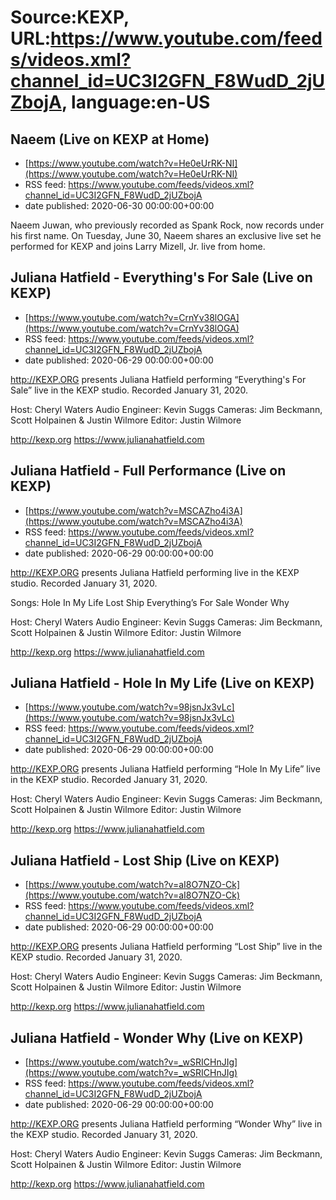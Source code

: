 # Source:KEXP, URL:https://www.youtube.com/feeds/videos.xml?channel_id=UC3I2GFN_F8WudD_2jUZbojA, language:en-US

## Naeem (Live on KEXP at Home)
 - [https://www.youtube.com/watch?v=He0eUrRK-NI](https://www.youtube.com/watch?v=He0eUrRK-NI)
 - RSS feed: https://www.youtube.com/feeds/videos.xml?channel_id=UC3I2GFN_F8WudD_2jUZbojA
 - date published: 2020-06-30 00:00:00+00:00

Naeem Juwan, who previously recorded as Spank Rock, now records under his first name. On Tuesday, June 30, Naeem shares an exclusive live set he performed for KEXP and joins Larry Mizell, Jr. live from home.

## Juliana Hatfield - Everything's For Sale (Live on KEXP)
 - [https://www.youtube.com/watch?v=CrnYv38lOGA](https://www.youtube.com/watch?v=CrnYv38lOGA)
 - RSS feed: https://www.youtube.com/feeds/videos.xml?channel_id=UC3I2GFN_F8WudD_2jUZbojA
 - date published: 2020-06-29 00:00:00+00:00

http://KEXP.ORG presents Juliana Hatfield performing “Everything's For Sale” live in the KEXP studio. Recorded January 31, 2020.

Host: Cheryl Waters
Audio Engineer: Kevin Suggs
Cameras: Jim Beckmann, Scott Holpainen & Justin Wilmore
Editor: Justin Wilmore

http://kexp.org
https://www.julianahatfield.com

## Juliana Hatfield - Full Performance (Live on KEXP)
 - [https://www.youtube.com/watch?v=MSCAZho4i3A](https://www.youtube.com/watch?v=MSCAZho4i3A)
 - RSS feed: https://www.youtube.com/feeds/videos.xml?channel_id=UC3I2GFN_F8WudD_2jUZbojA
 - date published: 2020-06-29 00:00:00+00:00

http://KEXP.ORG presents Juliana Hatfield performing live in the KEXP studio. Recorded January 31, 2020.

Songs:
Hole In My Life
Lost Ship
Everything’s For Sale
Wonder Why

Host: Cheryl Waters
Audio Engineer: Kevin Suggs
Cameras: Jim Beckmann, Scott Holpainen & Justin Wilmore
Editor: Justin Wilmore

http://kexp.org
https://www.julianahatfield.com

## Juliana Hatfield - Hole In My Life (Live on KEXP)
 - [https://www.youtube.com/watch?v=98jsnJx3vLc](https://www.youtube.com/watch?v=98jsnJx3vLc)
 - RSS feed: https://www.youtube.com/feeds/videos.xml?channel_id=UC3I2GFN_F8WudD_2jUZbojA
 - date published: 2020-06-29 00:00:00+00:00

http://KEXP.ORG presents Juliana Hatfield performing “Hole In My Life” live in the KEXP studio. Recorded January 31, 2020.

Host: Cheryl Waters
Audio Engineer: Kevin Suggs
Cameras: Jim Beckmann, Scott Holpainen & Justin Wilmore
Editor: Justin Wilmore

http://kexp.org
https://www.julianahatfield.com

## Juliana Hatfield - Lost Ship (Live on KEXP)
 - [https://www.youtube.com/watch?v=aI8O7NZO-Ck](https://www.youtube.com/watch?v=aI8O7NZO-Ck)
 - RSS feed: https://www.youtube.com/feeds/videos.xml?channel_id=UC3I2GFN_F8WudD_2jUZbojA
 - date published: 2020-06-29 00:00:00+00:00

http://KEXP.ORG presents Juliana Hatfield performing “Lost Ship” live in the KEXP studio. Recorded January 31, 2020.

Host: Cheryl Waters
Audio Engineer: Kevin Suggs
Cameras: Jim Beckmann, Scott Holpainen & Justin Wilmore
Editor: Justin Wilmore

http://kexp.org
https://www.julianahatfield.com

## Juliana Hatfield - Wonder Why (Live on KEXP)
 - [https://www.youtube.com/watch?v=_wSRICHnJIg](https://www.youtube.com/watch?v=_wSRICHnJIg)
 - RSS feed: https://www.youtube.com/feeds/videos.xml?channel_id=UC3I2GFN_F8WudD_2jUZbojA
 - date published: 2020-06-29 00:00:00+00:00

http://KEXP.ORG presents Juliana Hatfield performing “Wonder Why” live in the KEXP studio. Recorded January 31, 2020.

Host: Cheryl Waters
Audio Engineer: Kevin Suggs
Cameras: Jim Beckmann, Scott Holpainen & Justin Wilmore
Editor: Justin Wilmore

http://kexp.org
https://www.julianahatfield.com

